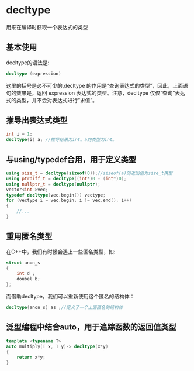 # decltype

用来在编译时获取一个表达式的类型

## 基本使用

decltype的语法是:

```cpp
decltype (expression)
```

这里的括号是必不可少的,decltype 的作用是“查询表达式的类型”，因此，上面语句的效果是，返回 expression 表达式的类型。注意，decltype 仅仅“查询”表达式的类型，并不会对表达式进行“求值”。

## 推导出表达式类型

```cpp
int i = 1;
decltype(i) a; //推导结果为int。a的类型为int。
```

## 与using/typedef合用，用于定义类型

```cpp
using size_t = decltype(sizeof(0));//sizeof(a)的返回值为size_t类型
using ptrdiff_t = decltype((int*)0 - (int*)0);
using nullptr_t = decltype(nullptr);
vector<int >vec;
typedef decltype(vec.begin()) vectype;
for (vectype i = vec.begin; i != vec.end(); i++)
{
    //...
}
```

## 重用匿名类型

在C++中，我们有时候会遇上一些匿名类型，如:

```cpp
struct anon_s
{
    int d ;
    doubel b;
};
```

而借助decltype，我们可以重新使用这个匿名的结构体：

```cpp
decltype(anon_s) as ;//定义了一个上面匿名的结构体
```

## 泛型编程中结合auto，用于追踪函数的返回值类型

```cpp
template <typename T>
auto multiply(T x, T y)-> decltype(x*y)
{
    return x*y;
}
```
